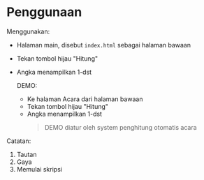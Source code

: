 # Penggunaan

Menggunakan:
- Halaman main, disebut `index.html` sebagai halaman bawaan
- Tekan tombol hijau "Hitung"
- Angka menampilkan 1-dst
  
  DEMO:
  - Ke halaman Acara dari halaman bawaan
  - Tekan tombol hijau "Hitung"
  - Angka menampilkan 1-dst
    > DEMO diatur oleh system penghitung otomatis acara


Catatan:
  1. Tautan
  2. Gaya
  3. Memulai skripsi
